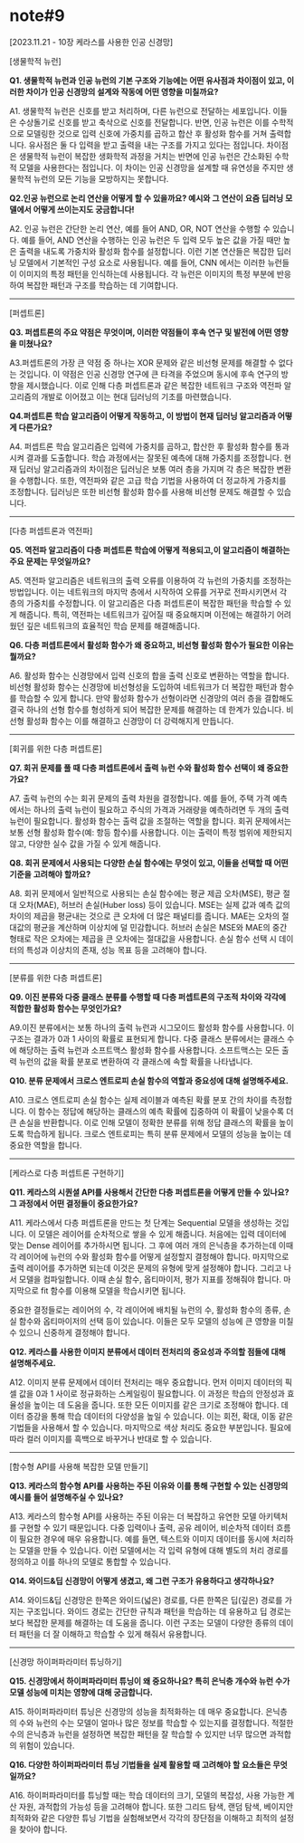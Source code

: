 # note#9

[2023.11.21 - 10장 케라스를 사용한 인공 신경망]

[생물학적 뉴런]

**Q1. 생물학적 뉴런과 인공 뉴런의 기본 구조와 기능에는 어떤 유사점과 차이점이 있고, 이러한 차이가 인공 신경망의 설계와 작동에 어떤 영향을 미칠까요?**

A1. 생물학적 뉴런은 신호를 받고 처리하며, 다른 뉴런으로 전달하는 세포입니다.
이들은 수상돌기로 신호를 받고 축삭으로 신호를 전달합니다.
반면, 인공 뉴런은 이를 수학적으로 모델링한 것으로 입력 신호에 가중치를 곱하고 합산 후 활성화 함수를 거쳐 출력합니다.
유사점은 둘 다 입력을 받고 출력을 내는 구조를 가지고 있다는 점입니다.
차이점은 생물학적 뉴런이 복잡한 생화학적 과정을 거치는 반면에 인공 뉴런은 간소화된 수학적 모델을 사용한다는 점입니다.
이 차이는 인공 신경망을 설계할 때 유연성을 주지만 생물학적 뉴런의 모든 기능을 모방하지는 못합니다.

**Q2.인공 뉴런으로 논리 연산을 어떻게 할 수 있을까요? 예시와 그 연산이 요즘 딥러닝 모델에서 어떻게 쓰이는지도 궁금합니다!**

A2. 인공 뉴런은 간단한 논리 연산, 예를 들어 AND, OR, NOT 연산을 수행할 수 있습니다.
예를 들어, AND 연산을 수행하는 인공 뉴런은 두 입력 모두 높은 값을 가질 때만 높은 출력을 내도록 가중치와 활성화 함수를 설정합니다.
이런 기본 연산들은 복잡한 딥러닝 모델에서 기본적인 구성 요소로 사용됩니다.
예를 들어, CNN 에서는 이러한 뉴런들이 이미지의 특정 패턴을 인식하는데 사용됩니다.
각 뉴런은 이미지의 특정 부분에 반응하여 복잡한 패턴과 구조를 학습하는 데 기여합니다.

---

[퍼셉트론]

**Q3. 퍼셉트론의 주요 약점은 무엇이며, 이러한 약점들이 후속 연구 및 발전에 어떤 영향을 미쳤나요?**

A3.퍼셉트론의 가장 큰 약점 중 하나는 XOR 문제와 같은 비선형 문제를 해결할 수 없다는 것입니다.
이 약점은 인공 신경망 연구에 큰 타격을 주었으며 동시에 후속 연구의 방향을 제시했습니다.
이로 인해 다층 퍼셉트론과 같은 복잡한 네트워크 구조와 역전파 알고리즘의 개발로 이어졌고 이는 현대 딥러닝의 기초를 마련했습니다.

**Q4.퍼셉트론 학습 알고리즘이 어떻게 작동하고, 이 방법이 현재 딥러닝 알고리즘과 어떻게 다른가요?**

A4. 퍼셉트론 학습 알고리즘은 입력에 가중치를 곱하고, 합산한 후 활성화 함수를 통과시켜 결과를 도출합니다.
학습 과정에서는 잘못된 예측에 대해 가중치를 조정합니다.
현재 딥러닝 알고리즘과의 차이점은 딥러닝은 보통 여러 층을 가지며 각 층은 복잡한 변환을 수행합니다.
또한, 역전파와 같은 고급 학습 기법을 사용하여 더 정교하게 가중치를 조정합니다.
딥러닝은 또한 비선형 활성화 함수를 사용해 비선형 문제도 해결할 수 있습니다.

---

[다층 퍼셉트론과 역전파]

**Q5. 역전파 알고리즘이 다층 퍼셉트론 학습에 어떻게 적용되고,이 알고리즘이 해결하는 주요 문제는 무엇일까요?**

A5. 역전파 알고리즘은 네트워크의 출력 오류를 이용하여 각 뉴런의 가중치를 조정하는 방법입니다.
이는 네트워크의 마지막 층에서 시작하여 오류를 거꾸로 전파시키면서 각 층의 가중치를 수정합니다.
이 알고리즘은 다층 퍼셉트론이 복잡한 패턴을 학습할 수 있게 해줍니다.
특히, 역전파는 네트워크가 깊어질 때 중요해지며 이전에는 해결하기 어려웠던 깊은 네트워크의 효율적인 학습 문제를 해결해줍니다.

**Q6. 다층 퍼셉트론에서 활성화 함수가 왜 중요하고, 비선형 활성화 함수가 필요한 이유는 뭘까요?**

A6. 활성화 함수는 신경망에서 입력 신호의 합을 출력 신호로 변환하는 역할을 합니다.
비선형 활성화 함수는 신경망에 비선형성을 도입하여 네트워크가 더 복잡한 패턴과 함수를 학습할 수 있게 합니다.
만약 활성화 함수가 선형이라면 신경망의 여러 층을 결합해도 결국 하나의 선형 함수를 형성하게 되어 복잡한 문제를 해결하는 데 한계가 있습니다.
비선형 활성화 함수는 이를 해결하고 신경망이 더 강력해지게 만듭니다.

---

[회귀를 위한 다층 퍼셉트론]

**Q7. 회귀 문제를 풀 때 다층 퍼셉트론에서 출력 뉴런 수와 활성화 함수 선택이 왜 중요한가요?**

A7. 출력 뉴런의 수는 회귀 문제의 출력 차원을 결정합니다.
예를 들어, 주택 가격 예측에서는 하나의 출력 뉴런이 필요하고 주식의 가격과 거래량을 예측하려면 두 개의 출력 뉴런이 필요합니다. 활성화 함수는 출력 값을 조절하는 역할을 합니다.
회귀 문제에서는 보통 선형 활성화 함수(예: 항등 함수)를 사용합니다.
이는 출력이 특정 범위에 제한되지 않고, 다양한 실수 값을 가질 수 있게 해줍니다.

**Q8. 회귀 문제에서 사용되는 다양한 손실 함수에는 무엇이 있고, 이들을 선택할 때 어떤 기준을 고려해야 할까요?**

A8. 회귀 문제에서 일반적으로 사용되는 손실 함수에는 평균 제곱 오차(MSE), 평균 절대 오차(MAE), 허브러 손실(Huber loss) 등이 있습니다.
MSE는 실제 값과 예측 값의 차이의 제곱을 평균내는 것으로 큰 오차에 더 많은 패널티를 줍니다.
MAE는 오차의 절대값의 평균을 계산하며 이상치에 덜 민감합니다.
허브러 손실은 MSE와 MAE의 중간 형태로 작은 오차에는 제곱을 큰 오차에는 절대값을 사용합니다.
손실 함수 선택 시 데이터의 특성과 이상치의 존재, 성능 목표 등을 고려해야 합니다.

---

[분류를 위한 다층 퍼셉트론]

**Q9. 이진 분류와 다중 클래스 분류를 수행할 때 다층 퍼셉트론의 구조적 차이와 각각에 적합한 활성화 함수는 무엇인가요?**

A9.이진 분류에서는 보통 하나의 출력 뉴런과 시그모이드 활성화 함수를 사용합니다.
이 구조는 결과가 0과 1 사이의 확률로 표현되게 합니다.
다중 클래스 분류에서는 클래스 수에 해당하는 출력 뉴런과 소프트맥스 활성화 함수를 사용합니다.
소프트맥스는 모든 출력 뉴런의 값을 확률 분포로 변환하여 각 클래스에 속할 확률을 나타냅니다.

**Q10. 분류 문제에서 크로스 엔트로피 손실 함수의 역할과 중요성에 대해 설명해주세요.**

A10. 크로스 엔트로피 손실 함수는 실제 레이블과 예측된 확률 분포 간의 차이를 측정합니다.
이 함수는 정답에 해당하는 클래스의 예측 확률에 집중하여 이 확률이 낮을수록 더 큰 손실을 반환합니다.
이로 인해 모델이 정확한 분류를 위해 정답 클래스의 확률을 높이도록 학습하게 됩니다.
크로스 엔트로피는 특히 분류 문제에서 모델의 성능을 높이는 데 중요한 역할을 합니다.

---

[케라스로 다층 퍼셉트론 구현하기]

**Q11. 케라스의 시퀀셜 API를 사용해서 간단한 다층 퍼셉트론을 어떻게 만들 수 있나요? 그 과정에서 어떤 결정들이 중요한가요?**

A11. 케라스에서 다층 퍼셉트론을 만드는 첫 단계는 Sequential 모델을 생성하는 것입니다.
이 모델은 레이어를 순차적으로 쌓을 수 있게 해줍니다. 처음에는 입력 데이터에 맞는 Dense 레이어를 추가하시면 됩니다.
그 후에 여러 개의 은닉층을 추가하는데 이때 각 레이어에 뉴런의 수와 활성화 함수를 어떻게 설정할지 결정해야 합니다.
마지막으로 출력 레이어를 추가하면 되는데 이것은 문제의 유형에 맞게 설정해야 합니다.
그리고 나서 모델을 컴파일합니다. 이때 손실 함수, 옵티마이저, 평가 지표를 정해줘야 합니다.
마지막으로 fit 함수를 이용해 모델을 학습시키면 됩니다.

중요한 결정들로는 레이어의 수, 각 레이어에 배치될 뉴런의 수, 활성화 함수의 종류, 손실 함수와 옵티마이저의 선택 등이 있습니다.
이들은 모두 모델의 성능에 큰 영향을 미칠 수 있으니 신중하게 결정해야 합니다.

**Q12. 케라스를 사용한 이미지 분류에서 데이터 전처리의 중요성과 주의할 점들에 대해 설명해주세요.**

A12. 이미지 분류 문제에서 데이터 전처리는 매우 중요합니다.
먼저 이미지 데이터의 픽셀 값을 0과 1 사이로 정규화하는 스케일링이 필요합니다.
이 과정은 학습의 안정성과 효율성을 높이는 데 도움을 줍니다. 또한 모든 이미지를 같은 크기로 조정해야 합니다.
데이터 증강을 통해 학습 데이터의 다양성을 높일 수 있습니다. 이는 회전, 확대, 이동 같은 기법들을 사용해서 할 수 있습니다.
마지막으로 색상 처리도 중요한 부분입니다. 필요에 따라 컬러 이미지를 흑백으로 바꾸거나 반대로 할 수 있습니다.

---

[함수형 API를 사용해 복잡한 모델 만들기]

**Q13. 케라스의 함수형 API를 사용하는 주된 이유와 이를 통해 구현할 수 있는 신경망의 예시를 들어 설명해주실 수 있나요?**

A13. 케라스의 함수형 API를 사용하는 주된 이유는 더 복잡하고 유연한 모델 아키텍처를 구현할 수 있기 때문입니다.
다중 입력이나 출력, 공유 레이어, 비순차적 데이터 흐름이 필요한 경우에 매우 유용합니다.
예를 들면, 텍스트와 이미지 데이터를 동시에 처리하는 모델을 만들 수 있습니다.
이런 모델에서는 각 입력 유형에 대해 별도의 처리 경로를 정의하고 이를 하나의 모델로 통합할 수 있습니다.

**Q14. 와이드&딥 신경망이 어떻게 생겼고, 왜 그런 구조가 유용하다고 생각하나요?**

A14. 와이드&딥 신경망은 한쪽은 와이드(넓은) 경로를, 다른 한쪽은 딥(깊은) 경로를 가지는 구조입니다.
와이드 경로는 간단한 규칙과 패턴을 학습하는 데 유용하고 딥 경로는 보다 복잡한 문제를 해결하는 데 도움을 줍니다.
이런 구조는 모델이 다양한 종류의 데이터 패턴을 더 잘 이해하고 학습할 수 있게 해줘서 유용합니다.

---

[신경망 하이퍼파라미터 튜닝하기]

**Q15. 신경망에서 하이퍼파라미터 튜닝이 왜 중요하나요? 특히 은닉층 개수와 뉴런 수가 모델 성능에 미치는 영향에 대해 궁금합니다.**

A15. 하이퍼파라미터 튜닝은 신경망의 성능을 최적화하는 데 매우 중요합니다.
은닉층의 수와 뉴런의 수는 모델이 얼마나 많은 정보를 학습할 수 있는지를 결정합니다.
적절한 수의 은닉층과 뉴런을 설정하면 복잡한 패턴을 잘 학습할 수 있지만 너무 많으면 과적합의 위험이 있습니다.

**Q16. 다양한 하이퍼파라미터 튜닝 기법들을 실제 활용할 때 고려해야 할 요소들은 무엇일까요?**

A16. 하이퍼파라미터를 튜닝할 때는 학습 데이터의 크기, 모델의 복잡성, 사용 가능한 계산 자원, 과적합의 가능성 등을 고려해야 합니다.
또한 그리드 탐색, 랜덤 탐색, 베이지안 최적화와 같은 다양한 튜닝 기법을 실험해보면서 각각의 장단점을 이해하고 최적의 설정을 찾아야 합니다.